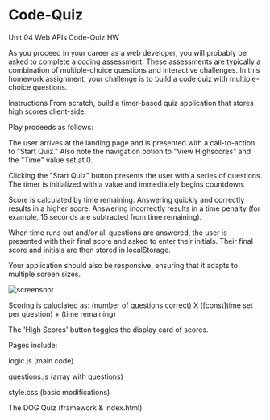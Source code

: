 # Code-Quiz
Unit 04 Web APIs Code-Quiz HW

As you proceed in your career as a web developer, you will probably be asked to complete a coding assessment. These assessments are typically a combination of multiple-choice questions and interactive challenges. In this homework assignment, your challenge is to build a code quiz with multiple-choice questions.

Instructions
From scratch, build a timer-based quiz application that stores high scores client-side.

Play proceeds as follows:

The user arrives at the landing page and is presented with a call-to-action to "Start Quiz." Also note the navigation option to "View Highscores" and the "Time" value set at 0.

Clicking the "Start Quiz" button presents the user with a series of questions. The timer is initialized with a value and immediately begins countdown.

Score is calculated by time remaining. Answering quickly and correctly results in a higher score. Answering incorrectly results in a time penalty (for example, 15 seconds are subtracted from time remaining).

When time runs out and/or all questions are answered, the user is presented with their final score and asked to enter their initials. Their final score and initials are then stored in localStorage.

Your application should also be responsive, ensuring that it adapts to multiple screen sizes.

![screenshot](https://user-images.githubusercontent.com/56567819/69089957-4e6fef80-0a0e-11ea-871a-c4eb02c37f51.png)


Scoring is caluclated as: (number of questions correct) X ([const]time set per question) + (time remaining)

The 'High Scores' button toggles the display card of scores.

Pages include:

logic.js (main code)

questions.js (array with questions)

style.css (basic modifications) 

The DOG Quiz (framework & index.html)